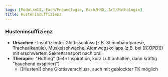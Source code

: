 ```yaml
---
tags: [Modul/m13, Fach/Pneumologie, Fach/HNO, Art/Pathologie]
title: Husteninsuffizienz
---
```

### Husteninsuffizienz
- **Ursachen**:: Insuffizienter Glottisschluss (z.B. Stimmbandparese, Trachealkanüle), Muskelschwäche, Atemwegskollaps (z.B. bei [[COPD]]) mit erschwertem Sekrettransport nach oral
- **Therapie**:: "Huffing" (tiefe Inspiration, kurz Luft anhalten, dann kräftig "hauchend exspiriert")
	- [[Husten]] ohne Glottisverschluss, auch mit geblockter TK möglich

